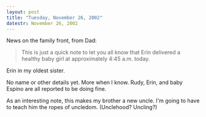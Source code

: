 ```yaml
---
layout: post
title: "Tuesday, November 26, 2002"
datestr: November 26, 2002
---
```


News on the family front, from Dad:

> This is just a quick note to let you all know that Erin delivered a healthy
> baby girl at approximately 4:45 a.m. today.

Erin in my oldest sister.

No name or other details yet. More when I know. Rudy, Erin, and baby Espino
are all reported to be doing fine.

As an interesting note, this makes my brother a new uncle. I'm going to have
to teach him the ropes of uncledom. (Unclehood? Uncling?)

